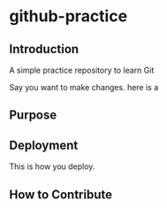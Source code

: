 # github-practice

## Introduction

A simple practice repository to learn Git

Say you want to make changes. here is a 

## Purpose

## Deployment

This is how you deploy.

## How to Contribute
